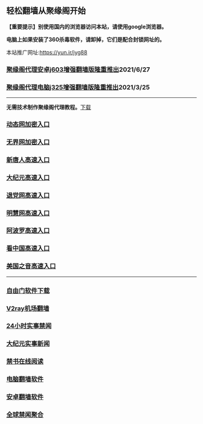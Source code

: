 ## 轻松翻墙从聚缘阁开始

**【重要提示】别使用国内的浏览器访问本站，请使用google浏览器。**

**电脑上如果安装了360杀毒软件，请卸掉，它们是配合封锁网址的。**

本站推广网址:https://yun.ir/jyg88

### [聚缘阁代理安卓j603增强翻墙版隆重推出](https://gitlab.com/juyuange/2/-/raw/master/j603.apk)2021/6/27

### [聚缘阁代理电脑j325增强翻墙版隆重推出](https://gitlab.com/juyuange/2/-/raw/master/j325dn.rar)2021/3/25

***



**无需技术制作聚缘阁代理教程。**[下载](https://gitlab.com/j25414/jyg/-/raw/master/jygdl.rar)

### [动态网加密入口](https://67.holoavalon.com/dhott/u444p)

### [无界网加密入口](https://67.holoavalon.com/auuu/n12a)

### [新唐人高速入口](https://67.holoavalon.com/moot/a5r)

### [大纪元高速入口](https://67.holoavalon.com/yhhpp/e7e)

### [退党网高速入口](https://67.holoavalon.com/arrw/e8e)

### [明慧网高速入口](https://67.holoavalon.com/urbb/e3b)

### [阿波罗高速入口](https://67.holoavalon.com/asop/e13a)

### [看中国高速入口](https://67.holoavalon.com/aaker/y11n)

### [美国之音高速入口](https://67.holoavalon.com/annkl/e18m)

***






### [自由门软件下载](https://git.io/skyfree)

### [V2ray机场翻墙](https://github.com/bannedbook/fanqiang/wiki/V2ray%E6%9C%BA%E5%9C%BA)

### [24小时实事禁闻](https://github.com/fyvn2199/djy/blob/master/gb/n24hr.md?dfh#1)

### [大纪元实事新闻](https://github.com/fyvn2199/djy/blob/master/gb/nsc413.md?dfh#1)

### [禁书在线阅读](https://github.com/txyzum203/djy/blob/master/gb/9p.md?flntdtv#1)

### [电脑翻墙软件](https://github.com/Alvin9999/new-pac/wiki)

### [安卓翻墙软件](https://git.io/afq)

### [全球禁闻聚合](https://github.com/gfw-breaker/banned-news1/blob/master/README.md)












